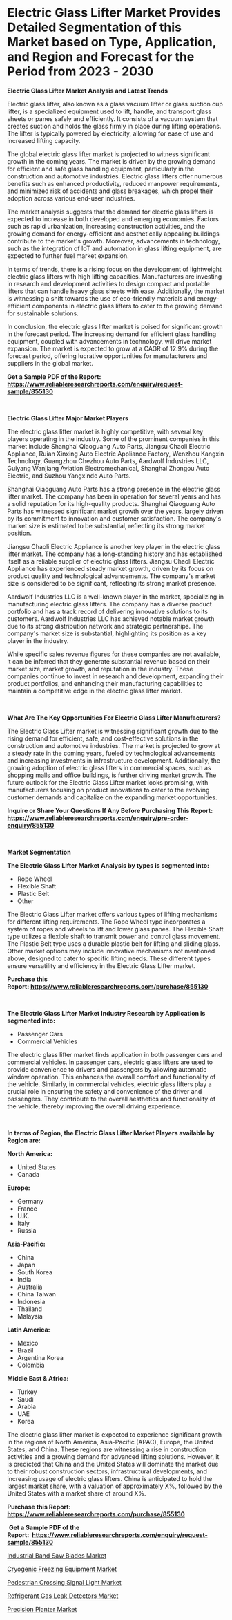 <p><h1>Electric Glass Lifter Market Provides Detailed Segmentation of this Market based on Type, Application, and Region and Forecast for the Period from 2023 - 2030</h1></p><p><strong>Electric Glass Lifter Market Analysis and Latest Trends</strong></p>
<p><p>Electric glass lifter, also known as a glass vacuum lifter or glass suction cup lifter, is a specialized equipment used to lift, handle, and transport glass sheets or panes safely and efficiently. It consists of a vacuum system that creates suction and holds the glass firmly in place during lifting operations. The lifter is typically powered by electricity, allowing for ease of use and increased lifting capacity.</p><p>The global electric glass lifter market is projected to witness significant growth in the coming years. The market is driven by the growing demand for efficient and safe glass handling equipment, particularly in the construction and automotive industries. Electric glass lifters offer numerous benefits such as enhanced productivity, reduced manpower requirements, and minimized risk of accidents and glass breakages, which propel their adoption across various end-user industries.</p><p>The market analysis suggests that the demand for electric glass lifters is expected to increase in both developed and emerging economies. Factors such as rapid urbanization, increasing construction activities, and the growing demand for energy-efficient and aesthetically appealing buildings contribute to the market's growth. Moreover, advancements in technology, such as the integration of IoT and automation in glass lifting equipment, are expected to further fuel market expansion.</p><p>In terms of trends, there is a rising focus on the development of lightweight electric glass lifters with high lifting capacities. Manufacturers are investing in research and development activities to design compact and portable lifters that can handle heavy glass sheets with ease. Additionally, the market is witnessing a shift towards the use of eco-friendly materials and energy-efficient components in electric glass lifters to cater to the growing demand for sustainable solutions.</p><p>In conclusion, the electric glass lifter market is poised for significant growth in the forecast period. The increasing demand for efficient glass handling equipment, coupled with advancements in technology, will drive market expansion. The market is expected to grow at a CAGR of 12.9% during the forecast period, offering lucrative opportunities for manufacturers and suppliers in the global market.</p></p>
<p><strong>Get a Sample PDF of the Report:&nbsp; <a href="https://www.reliableresearchreports.com/enquiry/request-sample/855130">https://www.reliableresearchreports.com/enquiry/request-sample/855130</a></strong></p>
<p>&nbsp;</p>
<p><strong>Electric Glass Lifter Major Market Players</strong></p>
<p><p>The electric glass lifter market is highly competitive, with several key players operating in the industry. Some of the prominent companies in this market include Shanghai Qiaoguang Auto Parts, Jiangsu Chaoli Electric Appliance, Ruian Xinxing Auto Electric Appliance Factory, Wenzhou Kangxin Technology, Guangzhou Chezhou Auto Parts, Aardwolf Industries LLC, Guiyang Wanjiang Aviation Electromechanical, Shanghai Zhongou Auto Electric, and Suzhou Yangxinde Auto Parts.</p><p>Shanghai Qiaoguang Auto Parts has a strong presence in the electric glass lifter market. The company has been in operation for several years and has a solid reputation for its high-quality products. Shanghai Qiaoguang Auto Parts has witnessed significant market growth over the years, largely driven by its commitment to innovation and customer satisfaction. The company's market size is estimated to be substantial, reflecting its strong market position.</p><p>Jiangsu Chaoli Electric Appliance is another key player in the electric glass lifter market. The company has a long-standing history and has established itself as a reliable supplier of electric glass lifters. Jiangsu Chaoli Electric Appliance has experienced steady market growth, driven by its focus on product quality and technological advancements. The company's market size is considered to be significant, reflecting its strong market presence.</p><p>Aardwolf Industries LLC is a well-known player in the market, specializing in manufacturing electric glass lifters. The company has a diverse product portfolio and has a track record of delivering innovative solutions to its customers. Aardwolf Industries LLC has achieved notable market growth due to its strong distribution network and strategic partnerships. The company's market size is substantial, highlighting its position as a key player in the industry.</p><p>While specific sales revenue figures for these companies are not available, it can be inferred that they generate substantial revenue based on their market size, market growth, and reputation in the industry. These companies continue to invest in research and development, expanding their product portfolios, and enhancing their manufacturing capabilities to maintain a competitive edge in the electric glass lifter market.</p></p>
<p>&nbsp;</p>
<p><strong>What Are The Key Opportunities For Electric Glass Lifter Manufacturers?</strong></p>
<p><p>The Electric Glass Lifter market is witnessing significant growth due to the rising demand for efficient, safe, and cost-effective solutions in the construction and automotive industries. The market is projected to grow at a steady rate in the coming years, fueled by technological advancements and increasing investments in infrastructure development. Additionally, the growing adoption of electric glass lifters in commercial spaces, such as shopping malls and office buildings, is further driving market growth. The future outlook for the Electric Glass Lifter market looks promising, with manufacturers focusing on product innovations to cater to the evolving customer demands and capitalize on the expanding market opportunities.</p></p>
<p><strong>Inquire or Share Your Questions If Any Before Purchasing This Report: <a href="https://www.reliableresearchreports.com/enquiry/pre-order-enquiry/855130">https://www.reliableresearchreports.com/enquiry/pre-order-enquiry/855130</a></strong></p>
<p>&nbsp;</p>
<p><strong>Market Segmentation</strong></p>
<p><strong>The Electric Glass Lifter Market Analysis by types is segmented into:</strong></p>
<p><ul><li>Rope Wheel</li><li>Flexible Shaft</li><li>Plastic Belt</li><li>Other</li></ul></p>
<p><p>The Electric Glass Lifter market offers various types of lifting mechanisms for different lifting requirements. The Rope Wheel type incorporates a system of ropes and wheels to lift and lower glass panes. The Flexible Shaft type utilizes a flexible shaft to transmit power and control glass movement. The Plastic Belt type uses a durable plastic belt for lifting and sliding glass. Other market options may include innovative mechanisms not mentioned above, designed to cater to specific lifting needs. These different types ensure versatility and efficiency in the Electric Glass Lifter market.</p></p>
<p><strong>Purchase this Report:&nbsp;<a href="https://www.reliableresearchreports.com/purchase/855130">https://www.reliableresearchreports.com/purchase/855130</a></strong></p>
<p>&nbsp;</p>
<p><strong>The Electric Glass Lifter Market Industry Research by Application is segmented into:</strong></p>
<p><ul><li>Passenger Cars</li><li>Commercial Vehicles</li></ul></p>
<p><p>The electric glass lifter market finds application in both passenger cars and commercial vehicles. In passenger cars, electric glass lifters are used to provide convenience to drivers and passengers by allowing automatic window operation. This enhances the overall comfort and functionality of the vehicle. Similarly, in commercial vehicles, electric glass lifters play a crucial role in ensuring the safety and convenience of the driver and passengers. They contribute to the overall aesthetics and functionality of the vehicle, thereby improving the overall driving experience.</p></p>
<p>&nbsp;</p>
<p><strong>In terms of Region, the Electric Glass Lifter Market Players available by Region are:</strong></p>
<p>
    <p> <strong> North America: </strong>
        <ul>
            <li>United States</li>
            <li>Canada</li>
        </ul>
        </p> 
    <p> <strong> Europe: </strong>
        <ul>
            <li>Germany</li>
            <li>France</li>
            <li>U.K.</li>
            <li>Italy</li>
            <li>Russia</li>
        </ul>
        </p> 
    <p> <strong> Asia-Pacific: </strong>
        <ul>
            <li>China</li>
            <li>Japan</li>
            <li>South Korea</li>
            <li>India</li>
            <li>Australia</li>
            <li>China Taiwan</li>
            <li>Indonesia</li>
            <li>Thailand</li>
            <li>Malaysia</li>
        </ul>
        </p> 
    <p> <strong> Latin America: </strong>
        <ul>
            <li>Mexico</li>
            <li>Brazil</li>
            <li>Argentina Korea</li>
            <li>Colombia</li>
        </ul>
        </p> 
    <p> <strong> Middle East & Africa: </strong>
        <ul>
            <li>Turkey</li>
            <li>Saudi</li>
            <li>Arabia</li>
            <li>UAE</li>
            <li>Korea</li>
        </ul>
    </p>
    </p>
<p><p>The electric glass lifter market is expected to experience significant growth in the regions of North America, Asia-Pacific (APAC), Europe, the United States, and China. These regions are witnessing a rise in construction activities and a growing demand for advanced lifting solutions. However, it is predicted that China and the United States will dominate the market due to their robust construction sectors, infrastructural developments, and increasing usage of electric glass lifters. China is anticipated to hold the largest market share, with a valuation of approximately X%, followed by the United States with a market share of around X%.</p></p>
<p><strong>Purchase this Report: <a href="https://www.reliableresearchreports.com/purchase/855130">https://www.reliableresearchreports.com/purchase/855130</a></strong></p>
<p>&nbsp;<strong>Get a Sample PDF of the Report:&nbsp;&nbsp;<a href="https://www.reliableresearchreports.com/enquiry/request-sample/855130">https://www.reliableresearchreports.com/enquiry/request-sample/855130</a></strong></p>
<p><strong></strong></p>
<p><p><a href="https://www.linkedin.com/pulse/industrial-band-saw-blades-market-research-report-unlocks-1pfie/">Industrial Band Saw Blades Market</a></p><p><a href="https://www.linkedin.com/pulse/cryogenic-freezing-equipment-market-insights-players-forecast-kpfwe/">Cryogenic Freezing Equipment Market</a></p><p><a href="https://www.linkedin.com/pulse/decoding-pedestrian-crossing-signal-light-market-deep-dive-jcr6e/">Pedestrian Crossing Signal Light Market</a></p><p><a href="https://www.linkedin.com/pulse/refrigerant-gas-leak-detectors-market-challenges-opportunities-xnjme/">Refrigerant Gas Leak Detectors Market</a></p><p><a href="https://www.linkedin.com/pulse/precision-planter-market-challenges-opportunities-growth-drivers-wfqme/">Precision Planter Market</a></p></p>